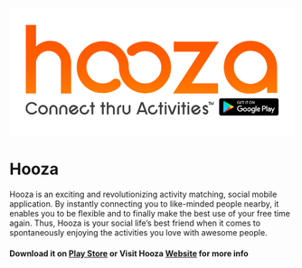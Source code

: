 ![Hooza logo](https://github.com/andreasioannoutech/Hooza/blob/master/img/brand_logo.png)
# Hooza
Hooza is an exciting and revolutionizing activity matching, social mobile application. By instantly connecting you to like-minded people nearby, it enables you to be flexible and to finally make the best use of your free time again. Thus, Hooza is your social life’s best friend when it comes to spontaneously enjoying the activities you love with awesome people.
#### Download it on [Play Store](https://goo.gl/xWz3Xm) or Visit Hooza [Website](https://www.gethooza.com) for more info
